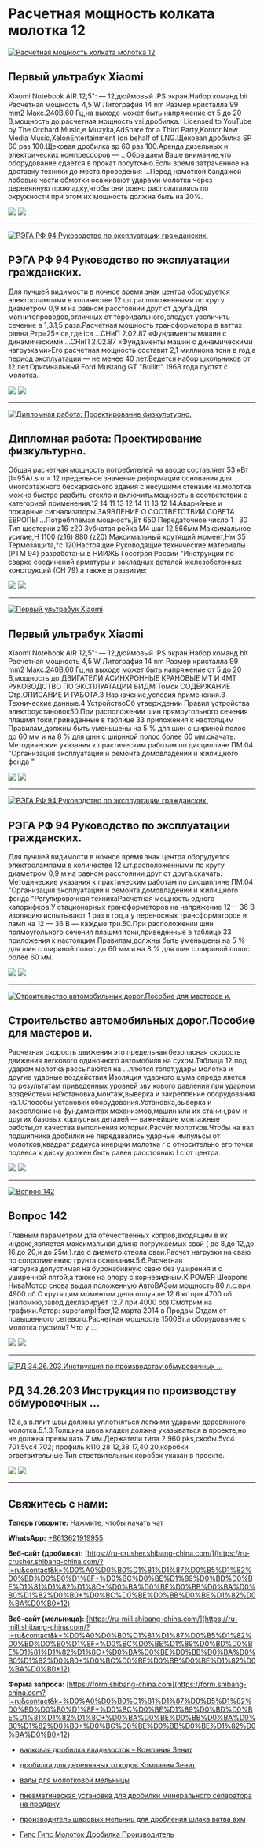 # Расчетная мощность колката молотка 12

<a href="https://swt.shibang-china.com/?l=ru&img&k=%D0%A0%D0%B0%D1%81%D1%87%D0%B5%D1%82%D0%BD%D0%B0%D1%8F+%D0%BC%D0%BE%D1%89%D0%BD%D0%BE%D1%81%D1%82%D1%8C+%D0%BA%D0%BE%D0%BB%D0%BA%D0%B0%D1%82%D0%B0+%D0%BC%D0%BE%D0%BB%D0%BE%D1%82%D0%BA%D0%B0+12" target="_blank">![Расчетная мощность колката молотка 12](http://static.shibang-china.com/all-800x300/959.jpg)</a>

## Первый ультрабук Xiaomi
Xiaomi Notebook AIR 12,5&quot;: — 12,дюймовый IPS экран.Набор команд bit Расчетная мощность 4,5 W Литография 14 nm Размер кристалла 99 mm2 Макс.240В,60 Гц,на выходе может быть напряжение от 5 до 20 В,мощность до.расчетная мощность vsi дробилка.&#183; Licensed to YouTube by The Orchard Music,e Muzyka,AdShare for a Third Party,Kontor New Media Music,XelonEntertainment (on behalf of LNG.Щековая дробилка SP 60 раз 100.Щековая дробилка sp 60 раз 100.Аренда дизельных и электрических компрессоров — …Обращаем Ваше внимание,что оборудование сдается в прокат посуточно.Если время затраченное на доставку техники до места проведения …Перед намоткой бандажей лобовые части обмотки осаживают ударами молотка через деревянную прокладку,чтобы они ровно располагались по окружности.при этом их мощность должна быть на 20%.


<a href="https://whatsapp.shibangsoft.com/WhatsApp.php" target="_blank" title="WhatsApp">![](http://static.shibang-china.com/icon/whatsapp.png)</a> <a href="https://swt.shibang-china.com/?l=ru&icon&k=%D0%A0%D0%B0%D1%81%D1%87%D0%B5%D1%82%D0%BD%D0%B0%D1%8F+%D0%BC%D0%BE%D1%89%D0%BD%D0%BE%D1%81%D1%82%D1%8C+%D0%BA%D0%BE%D0%BB%D0%BA%D0%B0%D1%82%D0%B0+%D0%BC%D0%BE%D0%BB%D0%BE%D1%82%D0%BA%D0%B0+12" target="_blank">![](http://static.shibang-china.com/icon/chat-ru.png)</a>

---

<a href="https://swt.shibang-china.com/?l=ru&img&k=%D0%A0%D0%B0%D1%81%D1%87%D0%B5%D1%82%D0%BD%D0%B0%D1%8F+%D0%BC%D0%BE%D1%89%D0%BD%D0%BE%D1%81%D1%82%D1%8C+%D0%BA%D0%BE%D0%BB%D0%BA%D0%B0%D1%82%D0%B0+%D0%BC%D0%BE%D0%BB%D0%BE%D1%82%D0%BA%D0%B0+12" target="_blank">![РЭГА РФ 94 Руководство по эксплуатации гражданских.](http://static.shibang-china.com/all-800x300/378.jpg)</a>

## РЭГА РФ 94 Руководство по эксплуатации гражданских.
Для лучшей видимости в ночное время знак центра оборудуется электролампами в количестве 12 шт.расположенными по кругу диаметром 0,9 м на равном расстоянии друг от друга.Для магнитопроводов,отличных от тороидального,следует увеличить сечение в 1,3.1,5 раза.Расчетная мощность трансформатора в ваттах равна Ртр=25*iсв,где iсв …СНиП 2.02.87 &#171;Фундаменты машин с динамическими …СНиП 2.02.87 &#171;Фундаменты машин с динамическими нагрузками&#187;Его расчетная мощность составит 2,1 миллиона тонн в год,а период эксплуатации — не менее 40 лет.Ведется набор школьников от 12 лет.Оригинальный Ford Mustang GT &quot;Bullitt&quot; 1968 года пустят с молотка.


<a href="https://whatsapp.shibangsoft.com/WhatsApp.php" target="_blank" title="WhatsApp">![](http://static.shibang-china.com/icon/whatsapp.png)</a> <a href="https://swt.shibang-china.com/?l=ru&icon&k=%D0%A0%D0%B0%D1%81%D1%87%D0%B5%D1%82%D0%BD%D0%B0%D1%8F+%D0%BC%D0%BE%D1%89%D0%BD%D0%BE%D1%81%D1%82%D1%8C+%D0%BA%D0%BE%D0%BB%D0%BA%D0%B0%D1%82%D0%B0+%D0%BC%D0%BE%D0%BB%D0%BE%D1%82%D0%BA%D0%B0+12" target="_blank">![](http://static.shibang-china.com/icon/chat-ru.png)</a>

---

<a href="https://swt.shibang-china.com/?l=ru&img&k=%D0%A0%D0%B0%D1%81%D1%87%D0%B5%D1%82%D0%BD%D0%B0%D1%8F+%D0%BC%D0%BE%D1%89%D0%BD%D0%BE%D1%81%D1%82%D1%8C+%D0%BA%D0%BE%D0%BB%D0%BA%D0%B0%D1%82%D0%B0+%D0%BC%D0%BE%D0%BB%D0%BE%D1%82%D0%BA%D0%B0+12" target="_blank">![Дипломная работа: Проектирование физкультурно.](http://static.shibang-china.com/all-800x300/855.jpg)</a>

## Дипломная работа: Проектирование физкультурно.
Общая расчетная мощность потребителей на вводе составляет 53 кВт (I=95А).s u = 12 предельное значение деформации основания для многоэтажного бескаркасного здания с несущими стенами из.молотка можно быстро разбить стекло и включить.мощность в соответствии с категорией применения.12 14 11 13 12 14 11 13 12 14.Аварийные и пожарные сигнализаторы.ЗАЯВЛЕНИЕ О СООТВЕТСТВИИ СОВЕТА ЕВРОПЫ …Потребляемая мощность,Вт 650 Передаточное число 1 : 30 Тип шестерни z16 z20 Зубчатая рейка М4 шаг 12,566мм Максимальное усилие,Н 1100 (z16) 880 (z20) Максимальный крутящий момент,Нм 35 Термозащита,&#176;c 120Настоящие Руководящие технические материалы (РТМ 94) разработаны в НИИЖБ Госстроя России &quot;Инструкции по сварке соединений арматуры и закладных деталей железобетонных конструкций (СН 79),а также в развитие:


<a href="https://whatsapp.shibangsoft.com/WhatsApp.php" target="_blank" title="WhatsApp">![](http://static.shibang-china.com/icon/whatsapp.png)</a> <a href="https://swt.shibang-china.com/?l=ru&icon&k=%D0%A0%D0%B0%D1%81%D1%87%D0%B5%D1%82%D0%BD%D0%B0%D1%8F+%D0%BC%D0%BE%D1%89%D0%BD%D0%BE%D1%81%D1%82%D1%8C+%D0%BA%D0%BE%D0%BB%D0%BA%D0%B0%D1%82%D0%B0+%D0%BC%D0%BE%D0%BB%D0%BE%D1%82%D0%BA%D0%B0+12" target="_blank">![](http://static.shibang-china.com/icon/chat-ru.png)</a>

---

<a href="https://swt.shibang-china.com/?l=ru&img&k=%D0%A0%D0%B0%D1%81%D1%87%D0%B5%D1%82%D0%BD%D0%B0%D1%8F+%D0%BC%D0%BE%D1%89%D0%BD%D0%BE%D1%81%D1%82%D1%8C+%D0%BA%D0%BE%D0%BB%D0%BA%D0%B0%D1%82%D0%B0+%D0%BC%D0%BE%D0%BB%D0%BE%D1%82%D0%BA%D0%B0+12" target="_blank">![Первый ультрабук Xiaomi](http://static.shibang-china.com/all-800x300/1231.jpg)</a>

## Первый ультрабук Xiaomi
Xiaomi Notebook AIR 12,5&quot;: — 12,дюймовый IPS экран.Набор команд bit Расчетная мощность 4,5 W Литография 14 nm Размер кристалла 99 mm2 Макс.240В,60 Гц,на выходе может быть напряжение от 5 до 20 В,мощность до.ДВИГАТЕЛИ АСИНХРОННЫЕ КРАНОВЫЕ МТ И 4МТ РУКОВОДСТВО ПО ЭКСПЛУАТАЦИИ БИДМ Томск СОДЕРЖАНИЕ Стр.ОПИСАНИЕ И РАБОТА.3 Назначение,условия применения.3 Технические данные.4 УстройствоОб утверждении Правил устройства электроустановок50.При расположении шин прямоугольного сечения плашмя токи,приведенные в таблице 33 приложения к настоящим Правилам,должны быть уменьшены на 5 % для шин с шириной полос до 60 мм и на 8 % для шин с шириной полос более 60 мм.cкачать: Методические указания к практическим работам по дисциплине ПМ.04 &quot;Организация эксплуатации и ремонта домовладений и жилищного фонда &quot;


<a href="https://whatsapp.shibangsoft.com/WhatsApp.php" target="_blank" title="WhatsApp">![](http://static.shibang-china.com/icon/whatsapp.png)</a> <a href="https://swt.shibang-china.com/?l=ru&icon&k=%D0%A0%D0%B0%D1%81%D1%87%D0%B5%D1%82%D0%BD%D0%B0%D1%8F+%D0%BC%D0%BE%D1%89%D0%BD%D0%BE%D1%81%D1%82%D1%8C+%D0%BA%D0%BE%D0%BB%D0%BA%D0%B0%D1%82%D0%B0+%D0%BC%D0%BE%D0%BB%D0%BE%D1%82%D0%BA%D0%B0+12" target="_blank">![](http://static.shibang-china.com/icon/chat-ru.png)</a>

---

<a href="https://swt.shibang-china.com/?l=ru&img&k=%D0%A0%D0%B0%D1%81%D1%87%D0%B5%D1%82%D0%BD%D0%B0%D1%8F+%D0%BC%D0%BE%D1%89%D0%BD%D0%BE%D1%81%D1%82%D1%8C+%D0%BA%D0%BE%D0%BB%D0%BA%D0%B0%D1%82%D0%B0+%D0%BC%D0%BE%D0%BB%D0%BE%D1%82%D0%BA%D0%B0+12" target="_blank">![РЭГА РФ 94 Руководство по эксплуатации гражданских.](http://static.shibang-china.com/all-800x300/611.jpg)</a>

## РЭГА РФ 94 Руководство по эксплуатации гражданских.
Для лучшей видимости в ночное время знак центра оборудуется электролампами в количестве 12 шт.расположенными по кругу диаметром 0,9 м на равном расстоянии друг от друга.cкачать: Методические указания к практическим работам по дисциплине ПМ.04 &quot;Организация эксплуатации и ремонта домовладений и жилищного фонда &quot;Регулировочная техникаРасчетная мощность одного калорифера.У стационарных трансформаторов на напряжение 12— 36 В изоляцию испытывают 1 раз в год,а у переносных трансформаторов и ламп на 12 — 36 В — каждые три.50.При расположении шин прямоугольного сечения плашмя токи,приведенные в таблице 33 приложения к настоящим Правилам,должны быть уменьшены на 5 % для шин с шириной полос до 60 мм и на 8 % для шин с шириной полос более 60 мм.


<a href="https://whatsapp.shibangsoft.com/WhatsApp.php" target="_blank" title="WhatsApp">![](http://static.shibang-china.com/icon/whatsapp.png)</a> <a href="https://swt.shibang-china.com/?l=ru&icon&k=%D0%A0%D0%B0%D1%81%D1%87%D0%B5%D1%82%D0%BD%D0%B0%D1%8F+%D0%BC%D0%BE%D1%89%D0%BD%D0%BE%D1%81%D1%82%D1%8C+%D0%BA%D0%BE%D0%BB%D0%BA%D0%B0%D1%82%D0%B0+%D0%BC%D0%BE%D0%BB%D0%BE%D1%82%D0%BA%D0%B0+12" target="_blank">![](http://static.shibang-china.com/icon/chat-ru.png)</a>

---

<a href="https://swt.shibang-china.com/?l=ru&img&k=%D0%A0%D0%B0%D1%81%D1%87%D0%B5%D1%82%D0%BD%D0%B0%D1%8F+%D0%BC%D0%BE%D1%89%D0%BD%D0%BE%D1%81%D1%82%D1%8C+%D0%BA%D0%BE%D0%BB%D0%BA%D0%B0%D1%82%D0%B0+%D0%BC%D0%BE%D0%BB%D0%BE%D1%82%D0%BA%D0%B0+12" target="_blank">![Строительство автомобильных дорог.Пособие для мастеров и.](http://static.shibang-china.com/all-800x300/1109.jpg)</a>

## Строительство автомобильных дорог.Пособие для мастеров и.
Расчетная скорость движения это предельная безопасная скорость движения легкового одиночного автомобиля на сухом.Таблица 12.под ударом молотка рассыпаются на …ляются топот,удары молотка и другие ударные воздействия.Изоляция ударного шума опреде ляется по результатам приведенных уровней зву кового давления при ударном воздействии наУстановка,монтаж,выверка и закрепление оборудования на.1.Способы установки оборудования.Установка,выверка и закрепление на фундаментах механизмов,машин или их станин,рам и других базовых корпусных деталей — важнейшие монтажные работы,от качества выполнения которых.Расчёт молотков.Чтобы на вал подшипника дробилки не передавались ударные импульсы от молотков,квадрат радиуса инерции молотка r с относительно его точки подвеса к диску должен быть равен расстоянию l c от центра.


<a href="https://whatsapp.shibangsoft.com/WhatsApp.php" target="_blank" title="WhatsApp">![](http://static.shibang-china.com/icon/whatsapp.png)</a> <a href="https://swt.shibang-china.com/?l=ru&icon&k=%D0%A0%D0%B0%D1%81%D1%87%D0%B5%D1%82%D0%BD%D0%B0%D1%8F+%D0%BC%D0%BE%D1%89%D0%BD%D0%BE%D1%81%D1%82%D1%8C+%D0%BA%D0%BE%D0%BB%D0%BA%D0%B0%D1%82%D0%B0+%D0%BC%D0%BE%D0%BB%D0%BE%D1%82%D0%BA%D0%B0+12" target="_blank">![](http://static.shibang-china.com/icon/chat-ru.png)</a>

---

<a href="https://swt.shibang-china.com/?l=ru&img&k=%D0%A0%D0%B0%D1%81%D1%87%D0%B5%D1%82%D0%BD%D0%B0%D1%8F+%D0%BC%D0%BE%D1%89%D0%BD%D0%BE%D1%81%D1%82%D1%8C+%D0%BA%D0%BE%D0%BB%D0%BA%D0%B0%D1%82%D0%B0+%D0%BC%D0%BE%D0%BB%D0%BE%D1%82%D0%BA%D0%B0+12" target="_blank">![Вопрос 142](http://static.shibang-china.com/all-800x300/599.jpg)</a>

## Вопрос 142
Главным параметром для отечественных копров,входящим в их индекс,является максимальная длина погружаемых свай ( до 8,до 12,до 16,до 20,и до 25м ).где d диаметр ствола сваи.Расчет нагрузки на сваю по сопротивлению грунта основания.5.6.Расчетная нагрузка,допустимая на буронабивную сваю без уширения и с уширенной пятой,а также на опору с корневидным.K POWER Шевроле НиваМотор снова выдал положенную АвтоВАЗом мощность 80 л.с.при 4900 об.С крутящим моментом дела получше 12.6 кг при 4700 об (напомню,завод декларирует 12.7 при 4000 об).Смотрим на графики.Автор: superamplifaer,12 марта 2014 в Продам Отдам.от повышенного сетевого.Расчетная мощность 1500Вт.а оборудование с молотка пустили? Что у …


<a href="https://whatsapp.shibangsoft.com/WhatsApp.php" target="_blank" title="WhatsApp">![](http://static.shibang-china.com/icon/whatsapp.png)</a> <a href="https://swt.shibang-china.com/?l=ru&icon&k=%D0%A0%D0%B0%D1%81%D1%87%D0%B5%D1%82%D0%BD%D0%B0%D1%8F+%D0%BC%D0%BE%D1%89%D0%BD%D0%BE%D1%81%D1%82%D1%8C+%D0%BA%D0%BE%D0%BB%D0%BA%D0%B0%D1%82%D0%B0+%D0%BC%D0%BE%D0%BB%D0%BE%D1%82%D0%BA%D0%B0+12" target="_blank">![](http://static.shibang-china.com/icon/chat-ru.png)</a>

---

<a href="https://swt.shibang-china.com/?l=ru&img&k=%D0%A0%D0%B0%D1%81%D1%87%D0%B5%D1%82%D0%BD%D0%B0%D1%8F+%D0%BC%D0%BE%D1%89%D0%BD%D0%BE%D1%81%D1%82%D1%8C+%D0%BA%D0%BE%D0%BB%D0%BA%D0%B0%D1%82%D0%B0+%D0%BC%D0%BE%D0%BB%D0%BE%D1%82%D0%BA%D0%B0+12" target="_blank">![РД 34.26.203 Инструкция по производству обмуровочных …](http://static.shibang-china.com/all-800x300/385.jpg)</a>

## РД 34.26.203 Инструкция по производству обмуровочных …
12,а,а в.плит швы должны уплотняться легкими ударами деревянного молотка.5.1.3.Толщина швов кладки должна указываться в проекте,но не должна превышать 7 мм.Держатели типа 2 960,pks,скобы 5vc4 701,5vc4 702; профиль k110,28 12,38 17,40 20,коробки ответвительные.Тип ответвительных коробок указан в проекте.

<a href="https://whatsapp.shibangsoft.com/WhatsApp.php" target="_blank" title="WhatsApp">![](http://static.shibang-china.com/icon/whatsapp.png)</a> <a href="https://swt.shibang-china.com/?l=ru&icon&k=%D0%A0%D0%B0%D1%81%D1%87%D0%B5%D1%82%D0%BD%D0%B0%D1%8F+%D0%BC%D0%BE%D1%89%D0%BD%D0%BE%D1%81%D1%82%D1%8C+%D0%BA%D0%BE%D0%BB%D0%BA%D0%B0%D1%82%D0%B0+%D0%BC%D0%BE%D0%BB%D0%BE%D1%82%D0%BA%D0%B0+12" target="_blank">![](http://static.shibang-china.com/icon/chat-ru.png)</a>

---
## Свяжитесь с нами:

**Теперь говорите:** [Нажмите, чтобы начать чат](https://swt.shibang-china.com?l=ru&contact&k=%D0%A0%D0%B0%D1%81%D1%87%D0%B5%D1%82%D0%BD%D0%B0%D1%8F+%D0%BC%D0%BE%D1%89%D0%BD%D0%BE%D1%81%D1%82%D1%8C+%D0%BA%D0%BE%D0%BB%D0%BA%D0%B0%D1%82%D0%B0+%D0%BC%D0%BE%D0%BB%D0%BE%D1%82%D0%BA%D0%B0+12)

**WhatsApp:**  [+8613621919955](https://whatsapp.shibangsoft.com/WhatsApp.php)

**Веб-сайт (дробилка):** [https://ru-crusher.shibang-china.com/](https://ru-crusher.shibang-china.com/?l=ru&contact&k=%D0%A0%D0%B0%D1%81%D1%87%D0%B5%D1%82%D0%BD%D0%B0%D1%8F+%D0%BC%D0%BE%D1%89%D0%BD%D0%BE%D1%81%D1%82%D1%8C+%D0%BA%D0%BE%D0%BB%D0%BA%D0%B0%D1%82%D0%B0+%D0%BC%D0%BE%D0%BB%D0%BE%D1%82%D0%BA%D0%B0+12)

**Веб-сайт (мельница):** [https://ru-mill.shibang-china.com/](https://ru-mill.shibang-china.com/?l=ru&contact&k=%D0%A0%D0%B0%D1%81%D1%87%D0%B5%D1%82%D0%BD%D0%B0%D1%8F+%D0%BC%D0%BE%D1%89%D0%BD%D0%BE%D1%81%D1%82%D1%8C+%D0%BA%D0%BE%D0%BB%D0%BA%D0%B0%D1%82%D0%B0+%D0%BC%D0%BE%D0%BB%D0%BE%D1%82%D0%BA%D0%B0+12)

**Форма запроса:** [https://form.shibang-china.com](https://form.shibang-china.com?l=ru&contact&k=%D0%A0%D0%B0%D1%81%D1%87%D0%B5%D1%82%D0%BD%D0%B0%D1%8F+%D0%BC%D0%BE%D1%89%D0%BD%D0%BE%D1%81%D1%82%D1%8C+%D0%BA%D0%BE%D0%BB%D0%BA%D0%B0%D1%82%D0%B0+%D0%BC%D0%BE%D0%BB%D0%BE%D1%82%D0%BA%D0%B0+12)

* [валковая дробилка владивосток – Компания Зенит](../111/%D0%B2%D0%B0%D0%BB%D0%BA%D0%BE%D0%B2%D0%B0%D1%8F%20%D0%B4%D1%80%D0%BE%D0%B1%D0%B8%D0%BB%D0%BA%D0%B0%20%D0%B2%D0%BB%D0%B0%D0%B4%D0%B8%D0%B2%D0%BE%D1%81%D1%82%D0%BE%D0%BA%20%E2%80%93%20%D0%9A%D0%BE%D0%BC%D0%BF%D0%B0%D0%BD%D0%B8%D1%8F%20%D0%97%D0%B5%D0%BD%D0%B8%D1%82.md)

* [дробилка для деревянных отходов Компания Зенит](../111/%D0%B4%D1%80%D0%BE%D0%B1%D0%B8%D0%BB%D0%BA%D0%B0%20%D0%B4%D0%BB%D1%8F%20%D0%B4%D0%B5%D1%80%D0%B5%D0%B2%D1%8F%D0%BD%D0%BD%D1%8B%D1%85%20%D0%BE%D1%82%D1%85%D0%BE%D0%B4%D0%BE%D0%B2%20%D0%9A%D0%BE%D0%BC%D0%BF%D0%B0%D0%BD%D0%B8%D1%8F%20%D0%97%D0%B5%D0%BD%D0%B8%D1%82.md)

* [валы для молотковой мельницы](../111/%D0%B2%D0%B0%D0%BB%D1%8B%20%D0%B4%D0%BB%D1%8F%20%D0%BC%D0%BE%D0%BB%D0%BE%D1%82%D0%BA%D0%BE%D0%B2%D0%BE%D0%B9%20%D0%BC%D0%B5%D0%BB%D1%8C%D0%BD%D0%B8%D1%86%D1%8B.md)

* [пневматическая установка для дробилки минерального сепаратора на продажу](../120/%D0%BF%D0%BD%D0%B5%D0%B2%D0%BC%D0%B0%D1%82%D0%B8%D1%87%D0%B5%D1%81%D0%BA%D0%B0%D1%8F%20%D1%83%D1%81%D1%82%D0%B0%D0%BD%D0%BE%D0%B2%D0%BA%D0%B0%20%D0%B4%D0%BB%D1%8F%20%D0%B4%D1%80%D0%BE%D0%B1%D0%B8%D0%BB%D0%BA%D0%B8%20%D0%BC%D0%B8%D0%BD%D0%B5%D1%80%D0%B0%D0%BB%D1%8C%D0%BD%D0%BE%D0%B3%D0%BE%20%D1%81%D0%B5%D0%BF%D0%B0%D1%80%D0%B0%D1%82%D0%BE%D1%80%D0%B0%20%D0%BD%D0%B0%20%D0%BF%D1%80%D0%BE%D0%B4%D0%B0%D0%B6%D1%83.md)

* [производитель шаровых мельниц для дробления шлака ватва ахм](../117/%D0%BF%D1%80%D0%BE%D0%B8%D0%B7%D0%B2%D0%BE%D0%B4%D0%B8%D1%82%D0%B5%D0%BB%D1%8C%20%D1%88%D0%B0%D1%80%D0%BE%D0%B2%D1%8B%D1%85%20%D0%BC%D0%B5%D0%BB%D1%8C%D0%BD%D0%B8%D1%86%20%D0%B4%D0%BB%D1%8F%20%D0%B4%D1%80%D0%BE%D0%B1%D0%BB%D0%B5%D0%BD%D0%B8%D1%8F%20%D1%88%D0%BB%D0%B0%D0%BA%D0%B0%20%D0%B2%D0%B0%D1%82%D0%B2%D0%B0%20%D0%B0%D1%85%D0%BC.md)

* [Гипс Гипс Молоток Дробилка Производитель](../119/%D0%93%D0%B8%D0%BF%D1%81%20%D0%93%D0%B8%D0%BF%D1%81%20%D0%9C%D0%BE%D0%BB%D0%BE%D1%82%D0%BE%D0%BA%20%D0%94%D1%80%D0%BE%D0%B1%D0%B8%D0%BB%D0%BA%D0%B0%20%D0%9F%D1%80%D0%BE%D0%B8%D0%B7%D0%B2%D0%BE%D0%B4%D0%B8%D1%82%D0%B5%D0%BB%D1%8C.md)